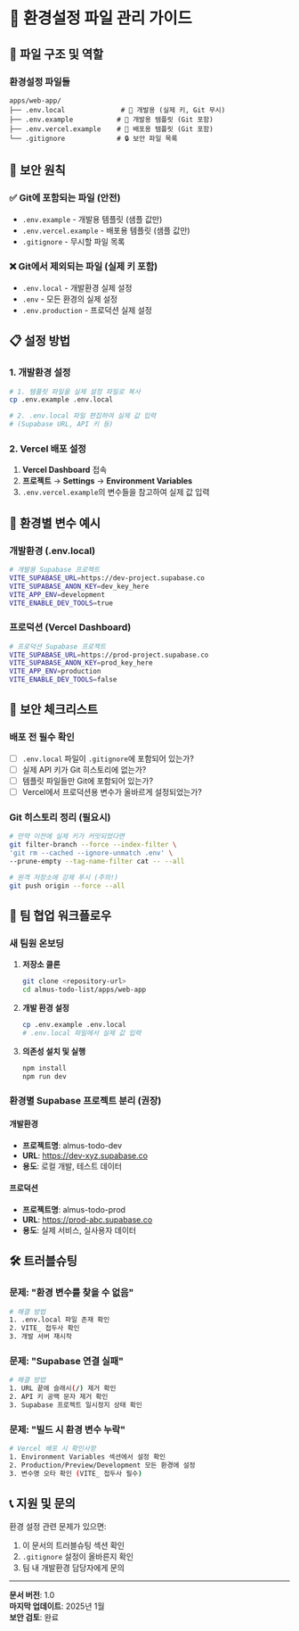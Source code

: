 # 🔧 환경설정 파일 관리 가이드

## 📁 파일 구조 및 역할

### 환경설정 파일들
```
apps/web-app/
├── .env.local              # 👤 개발용 (실제 키, Git 무시)
├── .env.example           # 📝 개발용 템플릿 (Git 포함)
├── .env.vercel.example    # 🚀 배포용 템플릿 (Git 포함)
└── .gitignore             # 🔒 보안 파일 목록
```

## 🔐 보안 원칙

### ✅ Git에 포함되는 파일 (안전)
- `.env.example` - 개발용 템플릿 (샘플 값만)
- `.env.vercel.example` - 배포용 템플릿 (샘플 값만)
- `.gitignore` - 무시할 파일 목록

### ❌ Git에서 제외되는 파일 (실제 키 포함)
- `.env.local` - 개발환경 실제 설정
- `.env` - 모든 환경의 실제 설정
- `.env.production` - 프로덕션 실제 설정

## 📋 설정 방법

### 1. 개발환경 설정
```bash
# 1. 템플릿 파일을 실제 설정 파일로 복사
cp .env.example .env.local

# 2. .env.local 파일 편집하여 실제 값 입력
# (Supabase URL, API 키 등)
```

### 2. Vercel 배포 설정
1. **Vercel Dashboard** 접속
2. **프로젝트** → **Settings** → **Environment Variables**
3. `.env.vercel.example`의 변수들을 참고하여 실제 값 입력

## 🎯 환경별 변수 예시

### 개발환경 (.env.local)
```bash
# 개발용 Supabase 프로젝트
VITE_SUPABASE_URL=https://dev-project.supabase.co
VITE_SUPABASE_ANON_KEY=dev_key_here
VITE_APP_ENV=development
VITE_ENABLE_DEV_TOOLS=true
```

### 프로덕션 (Vercel Dashboard)
```bash
# 프로덕션 Supabase 프로젝트
VITE_SUPABASE_URL=https://prod-project.supabase.co
VITE_SUPABASE_ANON_KEY=prod_key_here
VITE_APP_ENV=production
VITE_ENABLE_DEV_TOOLS=false
```

## 🚨 보안 체크리스트

### 배포 전 필수 확인
- [ ] `.env.local` 파일이 `.gitignore`에 포함되어 있는가?
- [ ] 실제 API 키가 Git 히스토리에 없는가?
- [ ] 템플릿 파일들만 Git에 포함되어 있는가?
- [ ] Vercel에서 프로덕션용 변수가 올바르게 설정되었는가?

### Git 히스토리 정리 (필요시)
```bash
# 만약 이전에 실제 키가 커밋되었다면
git filter-branch --force --index-filter \
'git rm --cached --ignore-unmatch .env' \
--prune-empty --tag-name-filter cat -- --all

# 원격 저장소에 강제 푸시 (주의!)
git push origin --force --all
```

## 🔄 팀 협업 워크플로우

### 새 팀원 온보딩
1. **저장소 클론**
   ```bash
   git clone <repository-url>
   cd almus-todo-list/apps/web-app
   ```

2. **개발 환경 설정**
   ```bash
   cp .env.example .env.local
   # .env.local 파일에서 실제 값 입력
   ```

3. **의존성 설치 및 실행**
   ```bash
   npm install
   npm run dev
   ```

### 환경별 Supabase 프로젝트 분리 (권장)

#### 개발환경
- **프로젝트명**: almus-todo-dev
- **URL**: https://dev-xyz.supabase.co
- **용도**: 로컬 개발, 테스트 데이터

#### 프로덕션
- **프로젝트명**: almus-todo-prod  
- **URL**: https://prod-abc.supabase.co
- **용도**: 실제 서비스, 실사용자 데이터

## 🛠️ 트러블슈팅

### 문제: "환경 변수를 찾을 수 없음"
```bash
# 해결 방법
1. .env.local 파일 존재 확인
2. VITE_ 접두사 확인
3. 개발 서버 재시작
```

### 문제: "Supabase 연결 실패"
```bash
# 해결 방법
1. URL 끝에 슬래시(/) 제거 확인
2. API 키 공백 문자 제거 확인
3. Supabase 프로젝트 일시정지 상태 확인
```

### 문제: "빌드 시 환경 변수 누락"
```bash
# Vercel 배포 시 확인사항
1. Environment Variables 섹션에서 설정 확인
2. Production/Preview/Development 모든 환경에 설정
3. 변수명 오타 확인 (VITE_ 접두사 필수)
```

## 📞 지원 및 문의

환경 설정 관련 문제가 있으면:
1. 이 문서의 트러블슈팅 섹션 확인
2. `.gitignore` 설정이 올바른지 확인  
3. 팀 내 개발환경 담당자에게 문의

---
**문서 버전**: 1.0  
**마지막 업데이트**: 2025년 1월  
**보안 검토**: 완료